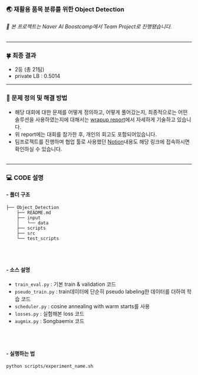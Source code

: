 
### 🌏 재활용 품목 분류를 위한 Object Detection
###### 📌 본 프로젝트는 Naver AI Boostcamp에서 Team Project로 진행됐습니다.

----
### 🍀  최종 결과 
- 2등 (총 21팀)
- private LB : 0.5014

---
### 📝 문제 정의 및 해결 방법
- 해당 대회에 대한 문제를 어떻게 정의하고, 어떻게 풀어갔는지, 최종적으로는 어떤 솔루션을 사용하였는지에 대해서는 [wrapup report](https://maihon.oopy.io/study/boostcamp/p-stage/segmentation-detection/detection-wrapup-report)에서 자세하게 기술하고 있습니다. 
- 위 report에는 대회를 참가한 후, 개인의 회고도 포함되어있습니다. 
- 팀프로젝트를 진행하며 협업 툴로 사용했던 [Notion](https://maihon.oopy.io/a9cad220-042e-4b18-ad92-84b4922eca8d)내용도 해당 링크에 접속하시면 확인하실 수 있습니다.
<br></br>
---
### 💻 CODE 설명
####   - 폴더 구조 

```
├── Object_Detection
    ├── README.md
    ├── input
    │   └── data
    ├── scripts
    ├── src
    └── test_scripts
```

<br></br>

####   - 소스 설명 
- `train_eval.py` : 기본 train & validation 코드
- `pseudo_train.py` : train데이터에 단순히 pseudo labeling한 데이터를 더하여 학습 코드
- `scheduler.py` : cosine annealing with warm starts를 사용
- `losses.py` : 실험해본 loss 코드
- `augmix.py` : Songbaemix 코드

<br></br>
#### - 실행하는 법
``` 
python scripts/experiment_name.sh
```
